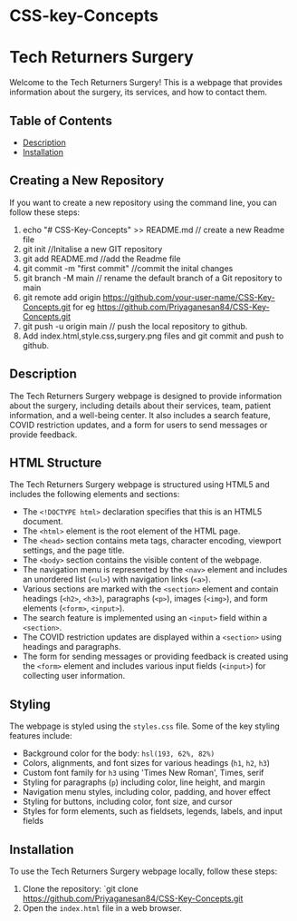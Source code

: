 # CSS-key-Concepts
# Tech Returners Surgery

Welcome to the Tech Returners Surgery! This is a webpage that provides information about the surgery, its services, and how to contact them.


## Table of Contents
- [Description](#description)
- [Installation](#installation)

## Creating a New Repository
If you want to create a new repository using the command line, you can follow these steps:

1. echo "# CSS-Key-Concepts" >> README.md  // create a new Readme file
2. git init  //Initalise a new GIT repository
3. git add README.md //add the Readme file
4. git commit -m "first commit" //commit the inital changes
5. git branch -M main // rename the default branch of a Git repository to main
6. git remote add origin https://github.com/your-user-name/CSS-Key-Concepts.git for eg https://github.com/Priyaganesan84/CSS-Key-Concepts.git
7. git push -u origin main // push the local repository to github.
8. Add index.html,style.css,surgery.png files and git commit and push to github.

## Description
The Tech Returners Surgery webpage is designed to provide information about the surgery, including details about their services, team, patient information, and a well-being center. It also includes a search feature, COVID restriction updates, and a form for users to send messages or provide feedback.

## HTML Structure
The Tech Returners Surgery webpage is structured using HTML5 and includes the following elements and sections:
- The `<!DOCTYPE html>` declaration specifies that this is an HTML5 document.
- The `<html>` element is the root element of the HTML page.
- The `<head>` section contains meta tags, character encoding, viewport settings, and the page title.
- The `<body>` section contains the visible content of the webpage.
- The navigation menu is represented by the `<nav>` element and includes an unordered list (`<ul>`) with navigation links (`<a>`).
- Various sections are marked with the `<section>` element and contain headings (`<h2>`, `<h3>`), paragraphs (`<p>`), images (`<img>`), and form elements (`<form>`, `<input>`).
- The search feature is implemented using an `<input>` field within a `<section>`.
- The COVID restriction updates are displayed within a `<section>` using headings and paragraphs.
- The form for sending messages or providing feedback is created using the `<form>` element and includes various input fields (`<input>`) for collecting user information.


## Styling
The webpage is styled using the `styles.css` file. Some of the key styling features include:
- Background color for the body: `hsl(193, 62%, 82%)`
- Colors, alignments, and font sizes for various headings (`h1`, `h2`, `h3`)
- Custom font family for `h3` using 'Times New Roman', Times, serif
- Styling for paragraphs (`p`) including color, line height, and margin
- Navigation menu styles, including color, padding, and hover effect
- Styling for buttons, including color, font size, and cursor
- Styles for form elements, such as fieldsets, legends, labels, and input fields


## Installation
To use the Tech Returners Surgery webpage locally, follow these steps:
1. Clone the repository: `git clone https://github.com/Priyaganesan84/CSS-Key-Concepts.git
2. Open the `index.html` file in a web browser.

